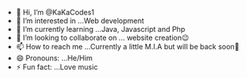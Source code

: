- 👋 Hi, I’m @KaKaCodes1
- 👀 I’m interested in ...Web development
- 🌱 I’m currently learning ...Java, Javascript and Php
- 💞️ I’m looking to collaborate on ... website creation😉
- 📫 How to reach me ...Currently a little M.I.A but will be back soon👀
- 😄 Pronouns: ...He/Him
- ⚡ Fun fact: ...Love music

<!---
KaKaCodes1/KaKaCodes1 is a ✨ special ✨ repository because its `README.md` (this file) appears on your GitHub profile.
You can click the Preview link to take a look at your changes.
--->
